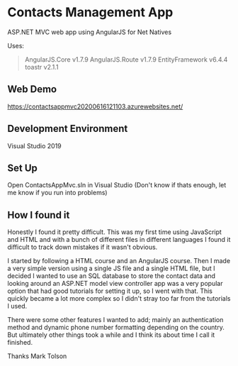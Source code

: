 
# Contacts Management App

ASP.NET MVC web app using AngularJS for Net Natives

Uses:
>AngularJS.Core v1.7.9
>AngularJS.Route v1.7.9
>EntityFramework v6.4.4
>toastr v2.1.1

## Web Demo

https://contactsappmvc20200616121103.azurewebsites.net/

## Development Environment

Visual Studio 2019

## Set Up

Open ContactsAppMvc.sln in Visual Studio
(Don't know if thats enough, let me know if you run into problems)

## How I found it

Honestly I found it pretty difficult. This was my first time using JavaScript and HTML and with a bunch of different files in different languages I found it difficult to track down mistakes if it wasn't obvious.

I started by following a HTML course and an AngularJS course. Then I made a very simple version using a single JS file and a single HTML file, but I decided I wanted to use an SQL database to store the contact data and looking around an ASP.NET model view controller app was a very popular option that had good tutorials for setting it up, so I went with that. This quickly became a lot more complex so I didn't stray too far from the tutorials I used.

There were some other features I wanted to add; mainly an authentication method and dynamic phone number formatting depending on the country. But ultimately other things took a while and I think its about time I call it finished.

Thanks
Mark Tolson




